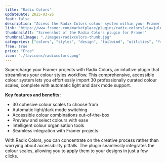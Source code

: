 ```yaml
---
title: "Radix Colors"
updateDate: 2025-03-26
feat: false
description: "Access the Radix Colors colour system within your Framer projects."
link: "https://www.framer.com/marketplace/plugins/radix-colors?via=julesvcode"
thumbnailAlt: "Screenshot of the Radix Colors plugin for Framer"
thumbnailImage: "./images/radixcolors-thumb.jpg"
categories: ["colors", "styles", "design", "tailwind", "utilities", "free"]
free: true
price: "Free"
icon: "./favicons/radixcolors.png"
---
```


Supercharge your Framer projects with Radix Colors, an intuitive plugin that streamlines your colour styles workflow. This comprehensive, accessible colour system lets you effortlessly import 30 professionally curated colour scales, complete with automatic light and dark mode support.

<b>Key features and benefits:</b>

- 30 cohesive colour scales to choose from
- Automatic light/dark mode switching
- Accessible colour combinations out-of-the-box
- Preview and select colours with ease
- Intelligent colour organisation tools
- Seamless integration with Framer projects

With Radix Colors, you can concentrate on the creative process rather than worrying about accessibility pitfalls. The plugin seamlessly integrates the colour scales, allowing you to apply them to your designs in just a few clicks.